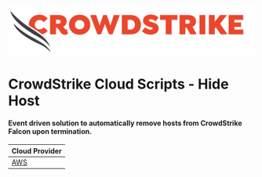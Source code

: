 ![image](/images/cs-logo.png)
# CrowdStrike Cloud Scripts - Hide Host

#### Event driven solution to automatically remove hosts from CrowdStrike Falcon upon termination.

| Cloud Provider |
|:-|
| [AWS](aws/README.md) |
